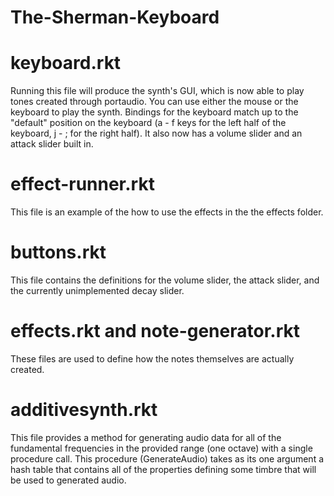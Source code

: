 # The-Sherman-Keyboard

# keyboard.rkt
Running this file will produce the synth's GUI, which is now able to play tones created through portaudio. You can
use either the mouse or the keyboard to play the synth. Bindings for the keyboard match up to the "default" position
on the keyboard (a - f keys for the left half of the keyboard, j - ; for the right half). It also now has a volume
slider and an attack slider built in.

# effect-runner.rkt
This file is an example of the how to use the effects in the the effects folder.

# buttons.rkt
This file contains the definitions for the volume slider, the attack slider, and the currently unimplemented decay
slider.

# effects.rkt and note-generator.rkt
These files are used to define how the notes themselves are actually created.

# additivesynth.rkt
This file provides a method for generating audio data for all of the fundamental frequencies in the provided range (one octave) with a single procedure call. This procedure (GenerateAudio) takes as its one argument a hash table that contains all of the properties defining some timbre that will be used to generated audio.
